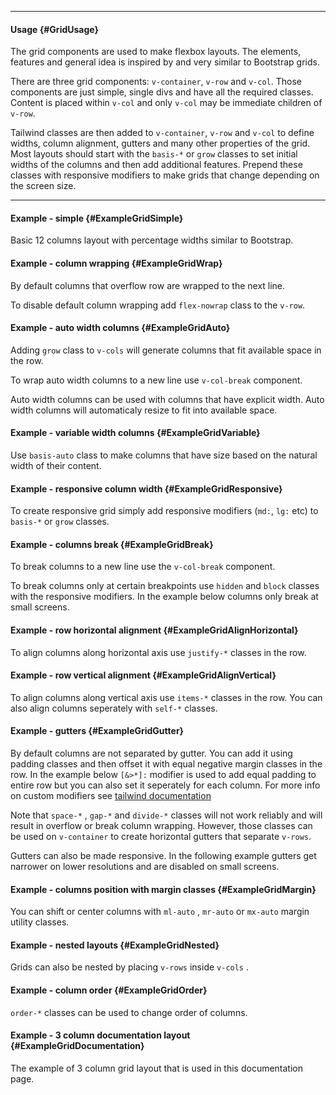 ___

#### Usage {#GridUsage}

The grid components are used to make flexbox layouts. The elements, features and general idea is inspired by and very similar to Bootstrap grids. 

There are three grid components: `v-container`, `v-row` and `v-col`. Those components are just simple, single divs and have all the required classes. Content is placed within `v-col` and only `v-col` may be immediate children of `v-row`.

Tailwind classes are then added to `v-container`, `v-row` and `v-col` to define widths, column alignment, gutters and many other properties of the grid. Most layouts should start with the `basis-*` or `grow` classes to set initial widths of the columns and then add additional features. Prepend these classes with responsive modifiers to make grids that change depending on the screen size.

---

#### Example - simple {#ExampleGridSimple}

Basic 12 columns layout with percentage widths similar to Bootstrap.

<example name="ExampleGridSimple"></example>

#### Example - column wrapping {#ExampleGridWrap}

By default columns that overflow row are wrapped to the next line.

<example name="ExampleGridWrap"></example>

To disable default column wrapping add `flex-nowrap` class to the `v-row`.

<example name="ExampleGridNowrap"></example>

#### Example - auto width columns {#ExampleGridAuto}

Adding `grow` class to `v-cols` will generate columns that fit available space in the row.

<example name="ExampleGridAuto"></example>

To wrap auto width columns to a new line use `v-col-break` component.

<example name="ExampleGridAutoBreak"></example>

Auto width columns can be used with columns that have explicit width. Auto width columns will automaticaly resize to fit into available space.

<example name="ExampleGridAutoMix"></example>

#### Example - variable width columns {#ExampleGridVariable}

Use `basis-auto` class to make columns that have size based on the natural width of their content.

<example name="ExampleGridVariable"></example>

#### Example - responsive column width {#ExampleGridResponsive}

To create responsive grid simply add responsive modifiers (`md:`, `lg:` etc) to `basis-*` or `grow` classes.

<example name="ExampleGridResponsive"></example>

#### Example - columns break {#ExampleGridBreak}

To break columns to a new line use the `v-col-break` component.

<example name="ExampleGridBreak"></example>

To break columns only at certain breakpoints use `hidden` and `block` classes with the responsive modifiers. In the example below columns only break at small screens.

<example name="ExampleGridBreakResponsive"></example>

#### Example - row horizontal alignment {#ExampleGridAlignHorizontal}

To align columns along horizontal axis use `justify-*` classes in the row.

<example name="ExampleGridAlignHorizontal"></example>

#### Example - row vertical alignment {#ExampleGridAlignVertical}

To align columns along vertical axis use `items-*` classes in the row. You can also align columns seperately with `self-*` classes.

<example name="ExampleGridAlignVertical"></example>

#### Example - gutters {#ExampleGridGutter}

By default columns are not separated by gutter. You can add it using padding classes and then offset it with equal negative margin classes in the row. In the example below `[&>*]:` modifier is used to add equal padding to entire row but you can also set it seperately for each column. For more info on custom modifiers see [tailwind documentation](https://tailwindcss.com/docs/hover-focus-and-other-states#using-arbitrary-variants)

<v-alert icon="info" mod-alert="variant:info">
    Note that
    <code class="code-text">space-*</code>
    ,
    <code class="code-text">gap-*</code>
    and
    <code class="code-text">divide-*</code>
    classes will not work reliably and will result in overflow or break
    column wrapping. However, those classes can be used on
    <code class="code-text">v-container</code>
    to create horizontal gutters that separate
    <code class="code-text">v-rows</code>.
</v-alert>

<example name="ExampleGridGutter"></example>

Gutters can also be made responsive. In the following example gutters get narrower on lower resolutions and are disabled on small screens.

<example name="ExampleGridGutterResponsive"></example>

#### Example - columns position with margin classes {#ExampleGridMargin}

You can shift or center columns with `ml-auto` , `mr-auto` or `mx-auto` margin utility classes.

<example name="ExampleGridMargin"></example>

#### Example - nested layouts {#ExampleGridNested}

Grids can also be nested by placing `v-rows` inside `v-cols` .

<example name="ExampleGridNested"></example>

#### Example - column order {#ExampleGridOrder}

`order-*` classes can be used to change order of columns.

<example name="ExampleGridOrder"></example>

#### Example - 3 column documentation layout {#ExampleGridDocumentation}

The example of 3 column grid layout that is used in this documentation page.

<example name="ExampleGridDocumentation"></example>
